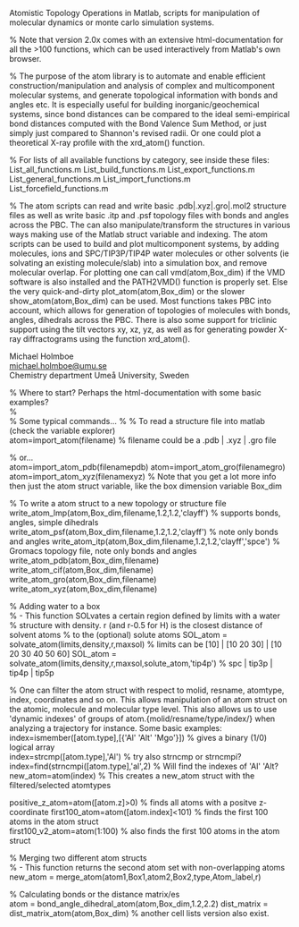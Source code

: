 Atomistic Topology Operations in Matlab, scripts for manipulation of molecular dynamics or monte carlo simulation systems.

% Note that version 2.0x comes with an extensive html-documentation for all the >100 functions, which can be used interactively from Matlab's own browser. 
  
% The purpose of the atom library is to automate and enable efficient construction/manipulation and analysis of complex and multicomponent molecular systems, and generate topological information with bonds and angles etc. It is especially useful for building inorganic/geochemical systems, since bond distances can be compared to the ideal semi-empirical bond distances computed with the Bond Valence Sum Method, or just simply just compared to Shannon's revised radii. Or one could plot a theoretical X-ray profile with the xrd_atom() function.

% For lists of all available functions by category, see inside these files: 
List_all_functions.m 
List_build_functions.m 
List_export_functions.m 
List_general_functions.m 
List_import_functions.m 
List_forcefield_functions.m 
  
% The atom scripts can read and write basic .pdb|.xyz|.gro|.mol2 structure files as well as write basic .itp and .psf topology files with bonds and angles across the PBC. The can also manipulate/transform the structures in various ways making use of the Matlab struct variable and indexing. The atom scripts can be used to build and plot multicomponent systems, by adding molecules, ions and SPC/TIP3P/TIP4P water molecules or other solvents (ie solvating an existing molecule/slab) into a simulation box, and remove molecular overlap. For plotting one can call vmd(atom,Box_dim) if the VMD software is also installed and the PATH2VMD() function is properly set. Else the very quick-and-dirty plot_atom(atom,Box_dim) or the slower show_atom(atom,Box_dim) can be used. Most functions takes PBC into account, which allows for generation of topologies of molecules with bonds, angles, dihedrals across the PBC. There is also some support for triclinic support using the tilt vectors xy, xz, yz, as well as for generating powder X-ray diffractograms using the function xrd_atom(). 
  
Michael Holmboe  
michael.holmboe@umu.se  
Chemistry department 
Umeå University, Sweden 
  
% Where to start? Perhaps the html-documentation with some basic examples?  
%  
% Some typical commands... 
% 
% To read a structure file into matlab (check the variable explorer)  
atom=import_atom(filename) % filename could be a .pdb | .xyz | .gro file  
  
% or...  
atom=import_atom_pdb(filenamepdb) 
atom=import_atom_gro(filenamegro)  
atom=import_atom_xyz(filenamexyz) 
% Note that you get a lot more info then just the atom struct variable, like the box dimension variable Box_dim  
  
% To write a atom struct to a new topology or structure file 
write_atom_lmp(atom,Box_dim,filename,1.2,1.2,'clayff') % supports bonds, angles, simple dihedrals 
write_atom_psf(atom,Box_dim,filename,1.2,1.2,'clayff') % note only bonds and angles 
write_atom_itp(atom,Box_dim,filename,1.2,1.2,'clayff','spce') % Gromacs topology file, note only bonds and angles 
write_atom_pdb(atom,Box_dim,filename) 
write_atom_cif(atom,Box_dim,filename) 
write_atom_gro(atom,Box_dim,filename)  
write_atom_xyz(atom,Box_dim,filename)

% Adding water to a box  
% - This function SOLvates a certain region defined by limits with a water  
% structure with density. r (and r-0.5 for H) is the closest distance of solvent atoms 
% to the (optional) solute atoms 
SOL_atom = solvate_atom(limits,density,r,maxsol) % limits can be [10] | [10 20 30] | [10 20 30 40 50 60] 
SOL_atom = solvate_atom(limits,density,r,maxsol,solute_atom,'tip4p') % spc | tip3p | tip4p | tip5p 
  
% One can filter the atom struct with respect to molid, resname, atomtype, index, coordinates and so on. This allows manipulation of an atom struct on the atomic, molecule and molecular type level. This also allows us to use  'dynamic indexes' of groups of atom.{molid/resname/type/index/} when analyzing a trajectory for instance. Some basic examples:  
index=ismember([atom.type],[{'Al' 'Alt' 'Mgo'}]) % gives a binary (1/0) logical array  
index=strcmp([atom.type],'Al') % try also strncmp or strncmpi?  
index=find(strncmpi([atom.type],'al',2) % Will find the indexes of 'Al' 'Alt?  
new_atom=atom(index) % This creates a new_atom struct with the filtered/selected atomtypes  
  
positive_z_atom=atom([atom.z]>0) % finds all atoms with a positve z-coordinate 
first100_atom=atom([atom.index]<101) % finds the first 100 atoms in the atom struct  
first100_v2_atom=atom(1:100) % also finds the first 100 atoms in the atom struct 
  
% Merging two different atom structs  
% - This function returns the second atom set with non-overlapping atoms 
new_atom = merge_atom(atom1,Box1,atom2,Box2,type,Atom_label,r) 
  
% Calculating bonds or the distance matrix/es  
atom = bond_angle_dihedral_atom(atom,Box_dim,1.2,2.2) 
dist_matrix = dist_matrix_atom(atom,Box_dim) % another cell lists version also exist.
